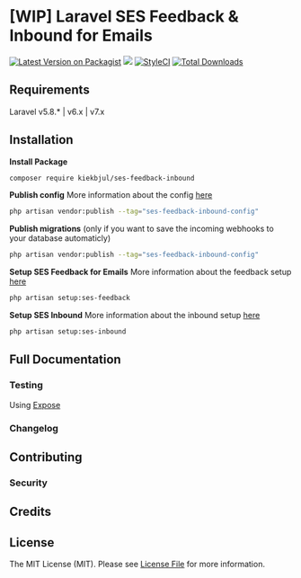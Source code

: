 # [WIP] Laravel SES Feedback & Inbound for Emails

[![Latest Version on Packagist](https://img.shields.io/packagist/v/kiekbjul/ses-feedback-inbound.svg?style=flat-square)](https://packagist.org/packages/kiekbjul/ses-feedback-inbound)
![](https://github.com/kiekbjul/ses-feedback-inbound/workflows/Run%20Tests/badge.svg?branch=master)
[![StyleCI](https://github.styleci.io/repos/289879761/shield?branch=master)](https://github.styleci.io/repos/289879761?branch=master)
[![Total Downloads](https://img.shields.io/packagist/dt/kiekbjul/ses-feedback-inbound.svg?style=flat-square)](https://packagist.org/packages/kiekbjul/ses-feedback-inbound)


## Requirements

Laravel v5.8.* | v6.x | v7.x

## Installation

**Install Package**
```sh
composer require kiekbjul/ses-feedback-inbound
```

**Publish config**
More information about the config [here](docs/config.md)
```sh
php artisan vendor:publish --tag="ses-feedback-inbound-config"
```

**Publish migrations**
(only if you want to save the incoming webhooks to your database automaticly)
```sh
php artisan vendor:publish --tag="ses-feedback-inbound-config"
```

**Setup SES Feedback for Emails**
More information about the feedback setup [here](docs/ses-feedback-setup.md)
```sh
php artisan setup:ses-feedback
```

**Setup SES Inbound**
More information about the inbound setup [here](docs/ses-inbound-setup.md)
```sh
php artisan setup:ses-inbound
```

## Full Documentation

### Testing
Using [Expose](#todo)

### Changelog

## Contributing

### Security

## Credits

## License
The MIT License (MIT). Please see [License File](LICENSE.md) for more information.